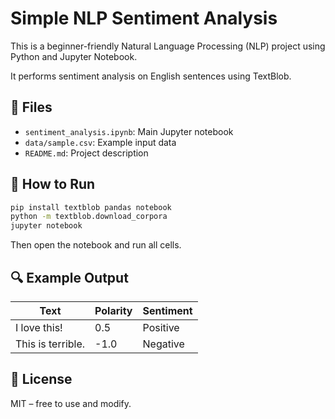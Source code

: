 # Simple NLP Sentiment Analysis

This is a beginner-friendly Natural Language Processing (NLP) project using Python and Jupyter Notebook.

It performs sentiment analysis on English sentences using TextBlob.

## 📁 Files
- `sentiment_analysis.ipynb`: Main Jupyter notebook
- `data/sample.csv`: Example input data
- `README.md`: Project description

## 🚀 How to Run
```bash
pip install textblob pandas notebook
python -m textblob.download_corpora
jupyter notebook
```
Then open the notebook and run all cells.

## 🔍 Example Output
| Text                  | Polarity | Sentiment |
|-----------------------|----------|-----------|
| I love this!          | 0.5      | Positive  |
| This is terrible.     | -1.0     | Negative  |

## 📜 License
MIT – free to use and modify.
